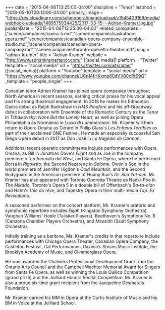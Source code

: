 +++
date = "2015-04-06T13:25:00-04:00"
discipline = "Tenor"
lastmod = "2018-05-10T20:13:00-04:00"
primary_image = "https://res.cloudinary.com/schmopera/image/upload/v1545409169/media/webhook-uploads/1489575934425/2017-03-15---Adrian-Kramer.jpg.jpg"
publishDate = "2015-04-06T13:25:00-04:00"
related_companies = ["scene/companies/opera-5.md","scene/companies/saskatoon-opera.md","scene/companies/canadian-opera-company-ensemble-studio.md","scene/companies/canadian-opera-company.md","scene/companies/toronto-operetta-theatre.md"]
slug = "adrian-kramer"
title = "Adrian Kramer"
website = "http://www.adriankramertenor.com/"
[[social_media]]
platform = "Twitter"
template = "social-media"
url = "https://twitter.com/aitkramer"
[[social_media]]
platform = "Youtube"
template = "social-media"
url = "https://www.youtube.com/channel/UCnf4fHKxmp60dVV00cRt69Q"
_template = "people_single"
+++

Canadian tenor Adrian Kramer has joined opera companies throughout North America in recent seasons, earning critical praise for his vocal appeal and his strong theatrical engagement. In 2018 he makes his Edmonton Opera debut as Ralph Rackstraw in *HMS Pinafore* and his off-Broadway debut in collaboration with Ensemble of the Romantic Century as the Tenor in *Tchaikovsky: None But the Lonely Heart*, as well as joining Opera Philadelphia as Normanno in *Lucia di Lammermoor*.  Mr. Kramer will then return to Opera Omaha as Gérard in Philip Glass's *Les Enfants Terribles* as part of their acclaimed ONE Festival.  He made an especially successful San Diego Opera debut in 2017 as Don José in *La tragédie de Carmen*. 

Additional recent operatic commitments include performances with Opera Omaha, as Bill in Jonathan Dove's *Flight* and as Joe in the company premiere of *La fanciulla del West*, and Santa Fe Opera, where he performed Borsa in *Rigoletto*, the Second Nazarene in *Salome*, Owen's Son in the world premiere of Jennifer Higdon's *Cold Mountain*, and the Second Bodyguard in the American premiere of Huang Ruo's *Dr. Sun Yat-sen*. Mr. Kramer has also appeared with Toronto Operetta Theatre as Nanki-Poo in *The Mikado*, Toronto's Opera 5 in a double bill of Offenbach's *Ba-ta-clan* and Hahn's *L'île du rêve*, and Tapestry Opera in their multi-media *Tap: Ex Revolutions*.

A seasoned performer on the concert platform, Mr. Kramer's oratorio and symphonic repertoire includes *Elijah* (Kingston Symphony Orchestra), Vaughan Williams' *Hodie* (Talisker Players), Beethoven's Symphony No. 9 (Canzona Chamber Players Orchestra), and *Messiah* (Sault Symphony Orchestra). 

Initially training as a baritone, Ms. Kramer's credits in that repertoire include performances with Chicago Opera Theater, Canadian Opera Company, the Castleton Festival, Cal Performances,  Ravinia's Steans Music Institute, the Brooklyn Academy of Music, and Glimmerglass Opera. 

He was awarded the Chalmers Professional Development Grant from the Ontario Arts Council and the Campbell Wachter Memorial Award for Singers from Santa Fe Opera, as well as winning the Louis Quilico Competition (grand prize) and the Juilliard Honors Recital Competition. Mr. Kramer is also a proud six-time grant recipient from the Jacqueline Desmarais Foundation. 

Mr. Kramer earned his MM in Opera at the Curtis Institute of Music and his BM in Voice at the Juilliard School.
